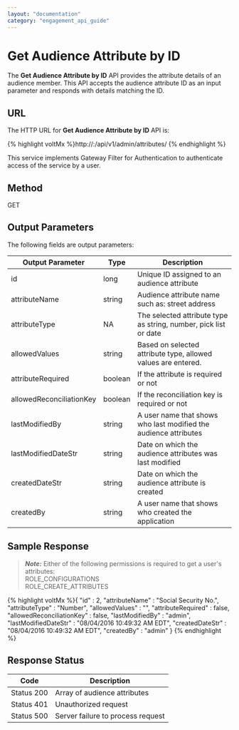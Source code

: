 ```yaml
---
layout: "documentation"
category: "engagement_api_guide"
---
```


# Get Audience Attribute by ID

The **Get Audience Attribute by ID** API provides the attribute details of an audience member. This API accepts the audience attribute ID as an input parameter and responds with details matching the ID.

## URL

The HTTP URL for **Get Audience Attribute by ID** API is:

{% highlight voltMx %}http://<host>:<port>/api/v1/admin/attributes/<id>
{% endhighlight %}

This service implements Gateway Filter for Authentication to authenticate access of the service by a user.

## Method

GET

## Output Parameters

The following fields are output parameters:

| Output Parameter         | Type    | Description                                                      |
| ------------------------ | ------- | ---------------------------------------------------------------- |
| id                       | long    | Unique ID assigned to an audience attribute                      |
| attributeName            | string  | Audience attribute name such as: street address                  |
| attributeType            | NA      | The selected attribute type as string, number, pick list or date |
| allowedValues            | string  | Based on selected attribute type, allowed values are entered.    |
| attributeRequired        | boolean | If the attribute is required or not                              |
| allowedReconciliationKey | boolean | If the reconciliation key is required or not                     |
| lastModifiedBy           | string  | A user name that shows who last modified the audience attributes |
| lastModifiedDateStr      | string  | Date on which the audience attributes was last modified          |
| createdDateStr           | string  | Date on which the audience attribute is created                  |
| createdBy                | string  | A user name that shows who created the application               |

## Sample Response

> **_Note:_** Either of the following permissions is required to get a user's attributes:  
> ROLE_CONFIGURATIONS  
> ROLE_CREATE_ATTRIBUTES

{% highlight voltMx %}{
"id" : 2,
"attributeName" : "Social Security No.",
"attributeType" : "Number",
"allowedValues" : "",
"attributeRequired" : false,
"allowedReconciliationKey" : false,
"lastModifiedBy" : "admin",
"lastModifiedDateStr" : "08/04/2016 10:49:32 AM EDT",
"createdDateStr" : "08/04/2016 10:49:32 AM EDT",
"createdBy" : "admin"
}
{% endhighlight %}

## Response Status

| Code       | Description                       |
| ---------- | --------------------------------- |
| Status 200 | Array of audience attributes      |
| Status 401 | Unauthorized request              |
| Status 500 | Server failure to process request |

